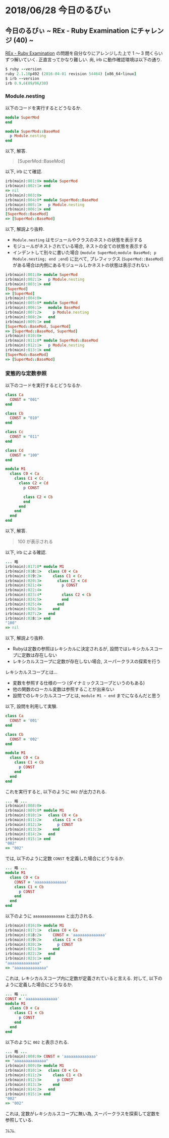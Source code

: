 # 2018/06/28 今日のるびぃ

## 今日のるびぃ ~ REx - Ruby Examination にチャレンジ (40) ~

[REx - Ruby Examination](https://rex.libertyfish.co.jp/) の問題を自分なりにアレンジした上で 1 〜 3 問くらいずつ解いていく. 正直言ってかなり難しい. 尚, irb に動作確認環境は以下の通り.

```ruby
$ ruby --version
ruby 2.1.10p492 (2016-04-01 revision 54464) [x86_64-linux]
$ irb --version
irb 0.9.6(09/06/30)
```

### Module.nesting

以下のコードを実行するとどうなるか.

```ruby
module SuperMod
end

module SuperMod::BaseMod
  p Module.nesting
end
```

以下, 解答.

> [SuperMod::BaseMod]

以下, irb にて確認.

```ruby
irb(main):001:0> module SuperMod
irb(main):002:1> end
=> nil
irb(main):003:0> 
irb(main):004:0* module SuperMod::BaseMod
irb(main):005:1>   p Module.nesting
irb(main):006:1> end
[SuperMod::BaseMod]
=> [SuperMod::BaseMod]
```

以下, 解説より抜粋.

* `Module.nesting` はモジュールやクラスのネストの状態を表示する
* モジュールがネストされている場合, ネストの全ての状態を表示する
* インデントして別々に書いた場合 (`module SuperMod;module BaseMod; p Module.nesting; end ;end`) に比べて, プレフィックス (`SuperMod::BaseMod`) がある場合は内側にあるモジュールしかネストの状態は表示されない

```ruby
irb(main):001:0> module SuperMod
irb(main):002:1>   p Module.nesting
irb(main):003:1> end
[SuperMod]
=> [SuperMod]
irb(main):004:0> 
irb(main):005:0* module SuperMod
irb(main):006:1>   module BaseMod
irb(main):007:2>     p Module.nesting
irb(main):008:2>   end
irb(main):009:1> end
[SuperMod::BaseMod, SuperMod]
=> [SuperMod::BaseMod, SuperMod]
irb(main):010:0> 
irb(main):011:0* module SuperMod::BaseMod
irb(main):012:1>   p Module.nesting
irb(main):013:1> end
[SuperMod::BaseMod]
=> [SuperMod::BaseMod]
```

### 変態的な定数参照

以下のコードを実行するとどうなるか.

```ruby
class Ca
  CONST = "001"
end

class Cb
  CONST = "010"
end

class Cc
  CONST = "011"
end

class Cd
  CONST = "100"
end

module M1
  class C0 < Ca
    class C1 < Cc
      class C2 < Cd
        p CONST

        class C2 < Cb
        end
      end
    end
  end
end
```

以下, 解答.

> 100 が表示される

以下, irb による確認.

```ruby
... 略
irb(main):017:0* module M1
irb(main):018:1>   class C0 < Ca
irb(main):019:2>     class C1 < Cc
irb(main):020:3>       class C2 < Cd
irb(main):021:4>         p CONST
irb(main):022:4> 
irb(main):023:4*         class C2 < Cb
irb(main):024:5>         end
irb(main):025:4>       end
irb(main):026:3>     end
irb(main):027:2>   end
irb(main):028:1> end
"100"
=> nil
```

以下, 解説より抜粋.

* Rubyは定数の参照はレキシカルに決定されるが, 設問ではレキシカルスコープに定数は存在しない
* レキシカルスコープに定数が存在しない場合, スーパークラスの探索を行う

レキシカルスコープとは...

* 変数を参照する仕様の一つ (ダイナミックスコープというのもある)
* 他の関数のローカル変数は参照することが出来ない
* 設問でのレキシカルスコープとは, `module M1 ~ end` までになるんだと思う

以下, 設問を利用して実験.

```ruby
class Ca
  CONST = '001'
end

class Cb
  CONST = '002'
end

module M1
  class C0 < Ca
    class C1 < Cb
      p CONST
    end
  end
end
```

これを実行すると, 以下のように `002` が出力される.

```ruby
... 略 ...
irb(main):008:0> 
irb(main):009:0* module M1
irb(main):010:1>   class C0 < Ca
irb(main):011:2>     class C1 < Cb
irb(main):012:3>       p CONST
irb(main):013:3>     end
irb(main):014:2>   end
irb(main):015:1> end
"002"
=> "002"
```

では, 以下のように定数 `CONST` を定義した場合にどうなるか.

```ruby
... 略 ...
module M1
  class C0 < Ca
    CONST = 'aaaaaaaaaaaaaa'
    class C1 < Cb
      p CONST
    end
  end
end
```

以下のように `aaaaaaaaaaaaaa` と出力される.

```ruby
irb(main):016:0> module M1
irb(main):017:1>   class C0 < Ca
irb(main):018:2>     CONST = 'aaaaaaaaaaaaaa'
irb(main):019:2>     class C1 < Cb
irb(main):020:3>       p CONST
irb(main):021:3>     end
irb(main):022:2>   end
irb(main):023:1> end
"aaaaaaaaaaaaaa"
=> "aaaaaaaaaaaaaa"
```

これは, レキシカルスコープ内に定数が定義されていると言える. 対して, 以下のように定義した場合にどうなるか.

```ruby
... 略 ...
CONST = 'aaaaaaaaaaaaaa'
module M1
  class C0 < Ca
    class C1 < Cb
      p CONST
    end
  end
end
```

以下のように `002` と表示される.

```ruby
... 略 ...
irb(main):008:0> CONST = 'aaaaaaaaaaaaaa'
=> "aaaaaaaaaaaaaa"
irb(main):009:0> module M1
irb(main):010:1>   class C0 < Ca
irb(main):011:2>     class C1 < Cb
irb(main):012:3>       p CONST
irb(main):013:3>     end
irb(main):014:2>   end
irb(main):015:1> end
"002"
=> "002"
```

これは, 定数がレキシカルスコープに無い為, スーパークラスを探索して定数を参照している.

ﾌﾑﾌﾑ.
